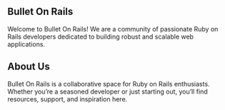 ## Bullet On Rails
Welcome to Bullet On Rails! We are a community of passionate Ruby on Rails developers dedicated to building robust and scalable web applications.

## About Us
Bullet On Rails is a collaborative space for Ruby on Rails enthusiasts. Whether you’re a seasoned developer or just starting out, you’ll find resources, support, and inspiration here.

